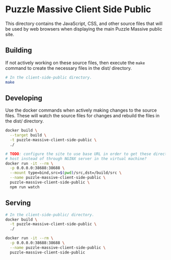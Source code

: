 # Puzzle Massive Client Side Public

This directory contains the JavaScript, CSS, and other source files that will be
used by web browsers when displaying the main Puzzle Massive public site.


## Building

If not actively working on these source files, then execute the `make` command
to create the necessary files in the dist/ directory.

```bash
# In the client-side-public directory.
make
```

## Developing

Use the docker commands when actively making changes to the source files. These
will watch the source files for changes and rebuild the files in the dist/
directory.

```bash
docker build \
  --target build \
  -t puzzle-massive-client-side-public \
  ./

# TODO: configure the site to use base URL in order to get these directly from
# host instead of through NGINX server in the virtual machine?
docker run -it --rm \
  -p 0.0.0.0:38688:38688 \
  --mount type=bind,src=$(pwd)/src,dst=/build/src \
  --name puzzle-massive-client-side-public \
  puzzle-massive-client-side-public \
  npm run watch
```


## Serving

```bash
# In the client-side-public/ directory.
docker build \
  -t puzzle-massive-client-side-public \
  ./

docker run -it --rm \
  -p 0.0.0.0:38688:38688 \
  --name puzzle-massive-client-side-public \
  puzzle-massive-client-side-public
```
